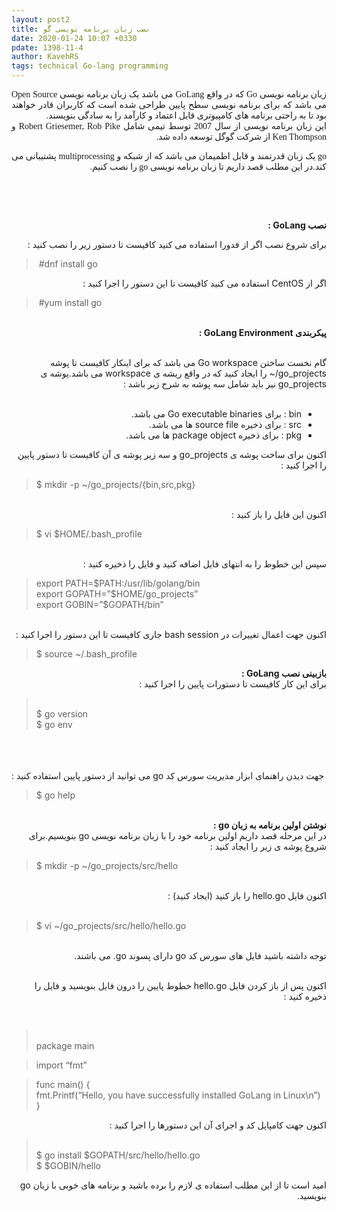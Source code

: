 ```yaml
---
layout: post2
title: نصب زبان برنامه نویسی گو
date: 2020-01-24 10:07 +0330
pdate: 1398-11-4
author: KavehRS
tags: technical Go-lang programming
---
```


<div dir="ltr" style="text-align: left;" trbidi="on">
<div dir="rtl" style="text-align: justify;">
<span style="font-family: &quot;times&quot; , &quot;times new roman&quot; , serif;">زبان برنامه نویسی Go که در واقع GoLang می باشد یک زبان برنامه نویسی Open Source می باشد که برای برنامه نویسی سطح پایین طراحی شده است که کاربران قادر خواهند بود تا به راحتی برنامه های کامپیوتری قابل اعتماد و کارآمد را به سادگی بنویسند.
</span></div>
<div dir="rtl" style="text-align: justify;">
<span style="font-family: &quot;times&quot; , &quot;times new roman&quot; , serif;">این زبان برنامه نویسی از سال 2007 توسط تیمی شامل Robert Griesemer, Rob Pike و Ken Thompson از شرکت گوگل توسعه داده شد.

</span></div>
<div dir="rtl" style="text-align: justify;">
<span style="font-family: &quot;times&quot; , &quot;times new roman&quot; , serif;">go یک زبان قدرتمند و قابل اطمیمان می باشد که از شبکه و multiprocessing پشتیبانی می کند.در این مطلب قصد داریم تا زبان برنامه نویسی go را نصب کنیم.

</span><br />
<span style="font-family: &quot;times&quot; , &quot;times new roman&quot; , serif;"><br /></span>
<span style="font-family: &quot;times&quot; , &quot;times new roman&quot; , serif;"><br /></span></div>
<div dir="rtl" style="text-align: right;">
<b>نصب GoLang :



</b></div>
<div dir="rtl" style="text-align: right;">
برای شروع نصب اگر از فدورا استفاده می کنید کافیست تا دستور زیر را نصب کنید :<br />
<blockquote class="tr_bq" dir="ltr" style="text-align: left;">
&nbsp;#dnf install go</blockquote>
اگر از CentOS استفاده می کنید کافیست تا این دستور را اجرا کنید :<br />
<blockquote class="tr_bq" dir="ltr" style="text-align: left;">
&nbsp;#yum install go</blockquote>
<br />
<b>پیکربندی GoLang Environment :

</b><br />
گام نخست ساختن Go workspace می باشد که برای اینکار کافیست تا پوشه  go_projects/~ را ایجاد کنید که در واقع ریشه ی workspace می باشد.پوشه ی go_projects نیز باید شامل سه پوشه به شرح زیر باشد :
<br />
<br />
<ul style="text-align: right;">
<li>bin : برای Go executable binaries می باشد.&nbsp;</li>
<li>src : برای ذخیره source file ها می باشد.&nbsp;</li>
<li>pkg :  برای ذخیره package object ها می باشد.</li>
</ul>
<div>
اکنون برای ساخت پوشه ی go_projects و سه زیر پوشه ی آن کافیست تا دستور پایین را اجرا کنید :
<br />
<blockquote class="tr_bq" dir="ltr" style="text-align: left;">
$ mkdir -p ~/go_projects/{bin,src,pkg}</blockquote>
<br />
اکنون این فایل را باز کنید :
<br />
<blockquote class="tr_bq" dir="ltr" style="text-align: left;">
$ vi $HOME/.bash_profile</blockquote>
<br />
سپس این خطوط را به انتهای فایل اضافه کنید و فایل را ذخیره کنید :
<br />
<blockquote class="tr_bq" dir="ltr" style="text-align: left;">
export PATH=$PATH:/usr/lib/golang/bin<br />
export GOPATH=”$HOME/go_projects”<br />
export GOBIN=”$GOPATH/bin”</blockquote>
<br />
اکنون جهت اعمال تغییرات در bash session جاری کافیست تا این دستور را اجرا کنید :
<br />
<blockquote class="tr_bq" dir="ltr" style="text-align: left;">
$ source ~/.bash_profile</blockquote>
</div>
<b>بازبینی نصب GoLang :</b><br />
برای این کار کافیست تا دستورات پایین را اجرا کنید :<br />
<blockquote class="tr_bq" dir="ltr" style="text-align: left;">
<br />
$ go version<br />
$ go env


</blockquote>
</div>
<div dir="rtl" style="text-align: right;">
<div class="separator" style="clear: both; text-align: center;">
<br /></div>
<div class="separator" style="clear: both; text-align: center;">
</div>
<br />
<br />
&nbsp;جهت دیدن راهنمای ابزار مدیریت سورس کد go می توانید از دستور پایین استفاده کنید :<br />
<blockquote class="tr_bq" dir="ltr" style="text-align: left;">
$ go help</blockquote>
<br />
<b>نوشتن اولین برنامه به زبان go :</b><br />
<b></b>در این مرحله قصد داریم اولین برنامه خود را با زبان برنامه نویسی go بنویسیم.برای شروع پوشه ی زیر را ایجاد کنید :
</div>
<blockquote class="tr_bq">
$ mkdir -p ~/go_projects/src/hello</blockquote>
<br /></div>
<div dir="rtl" style="text-align: right;">
اکنون فایل hello.go را باز کنید (ایجاد کنید) :


</div>
<div dir="rtl" style="text-align: right;">
<br /></div>
<div style="text-align: left;">
</div>
<blockquote class="tr_bq">
$ vi ~/go_projects/src/hello/hello.go</blockquote>
<div dir="rtl" style="text-align: right;">
<br /></div>
<div style="text-align: left;">
<div dir="rtl" style="text-align: right;">
توجه داشته باشید فایل های سورس کد go دارای پسوند go. می باشند.



<b><br /></b>
اکنون پس از باز کردن فایل hello.go خطوط پایین را درون فایل بنویسید و فایل را ذخیره کنید :&nbsp;</div>
<div dir="rtl" style="text-align: right;">
&nbsp;&nbsp;</div>
<blockquote class="tr_bq" style="text-align: left;">
<br />
package main&nbsp;</blockquote>
<blockquote class="tr_bq" style="text-align: left;">
import “fmt”&nbsp;</blockquote>
<blockquote class="tr_bq" style="text-align: left;">
func main() {<br />
fmt.Printf(“Hello, you have successfully installed GoLang in Linux\n”)<br />
}


</blockquote>
<div dir="rtl" style="text-align: right;">
اکنون جهت کامپایل کد و اجرای آن این دستورها را اجرا کنید :


<br />
<blockquote class="tr_bq" dir="ltr" style="text-align: left;">
<br />
$ go install $GOPATH/src/hello/hello.go<br />
$ $GOBIN/hello


</blockquote>
</div>
<div dir="rtl" style="text-align: right;">
امید است تا از این مطلب استفاده ی لازم را برده باشید و برنامه های خوبی با زبان go بنویسید.
